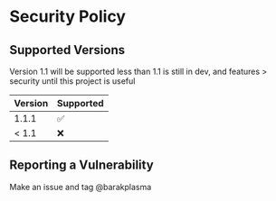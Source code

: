 # Security Policy

## Supported Versions

Version 1.1 will be supported
less than 1.1 is still in dev, and features > security until this project is useful

| Version | Supported          |
| ------- | ------------------ |
| 1.1.1   | :white_check_mark: |
| < 1.1   | :x:                |

## Reporting a Vulnerability

Make an issue and tag @barakplasma
